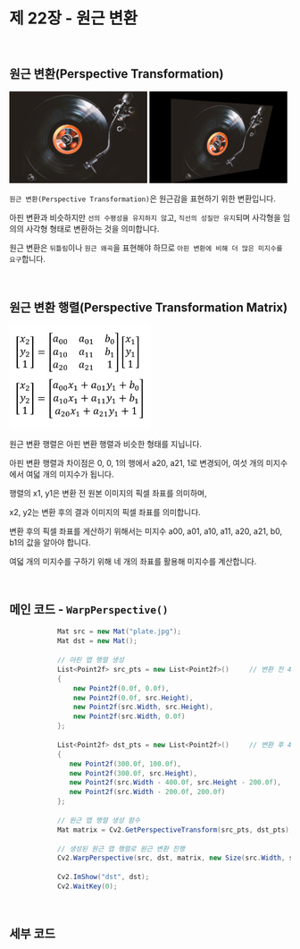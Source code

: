 # 제 22장 - 원근 변환

<br>

## 원근 변환(Perspective Transformation)

<img src="./Source/plate.jpg" width="49%"> <img src="./Source/plateChange.jpg" width="49%">

`원근 변환(Perspective Transformation)`은 원근감을 표현하기 위한 변환입니다.

아핀 변환과 비슷하지만 `선의 수평성을 유지하지 않`고, `직선의 성질만 유지`되며 사각형을 임의의 사각형 형태로 변환하는 것을 의미합니다.

원근 변환은 `뒤틀림`이나 `원근 왜곡`을 표현해야 하므로 `아핀 변환에 비해 더 많은 미지수를 요구`합니다.

<br>

## 원근 변환 행렬(Perspective Transformation Matrix)

<img src="./Source/PerspectiveTransformationMatrix.jpg" width="50%">

원근 변환 행렬은 아핀 변환 행렬과 비슷한 형태를 지닙니다.

아핀 변환 행렬과 차이점은 0, 0, 1의 행에서 a20, a21, 1로 변경되어, 여섯 개의 미지수에서 여덟 개의 미지수가 됩니다.

행렬의 x1, y1은 변환 전 원본 이미지의 픽셀 좌표를 의미하며, 

x2, y2는 변환 후의 결과 이미지의 픽셀 좌표를 의미합니다.

변환 후의 픽셀 좌표를 게산하기 위해서는 미지수 a00, a01, a10, a11, a20, a21, b0, b1의 값을 알아야 합니다.

여덟 개의 미지수를 구하기 위해 네 개의 좌표를 활용해 미지수를 계산합니다.

<br>

## 메인 코드 - `WarpPerspective()`

```cs
            Mat src = new Mat("plate.jpg");
            Mat dst = new Mat();

            // 아핀 맵 행렬 생성
            List<Point2f> src_pts = new List<Point2f>()     // 변환 전 4개 픽셀 좌표
            {
                new Point2f(0.0f, 0.0f),
                new Point2f(0.0f, src.Height),
                new Point2f(src.Width, src.Height),
                new Point2f(src.Width, 0.0f)
            };

            List<Point2f> dst_pts = new List<Point2f>()     // 변환 후 4개 픽셀 좌표
            {
               new Point2f(300.0f, 100.0f),
               new Point2f(300.0f, src.Height),
               new Point2f(src.Width - 400.0f, src.Height - 200.0f),
               new Point2f(src.Width - 200.0f, 200.0f)
            };

            // 원근 맵 행렬 생성 함수
            Mat matrix = Cv2.GetPerspectiveTransform(src_pts, dst_pts);

            // 생성된 원근 맵 행렬로 원근 변환 진행
            Cv2.WarpPerspective(src, dst, matrix, new Size(src.Width, src.Height));

            Cv2.ImShow("dst", dst);
            Cv2.WaitKey(0);         
```

<br>

## 세부 코드